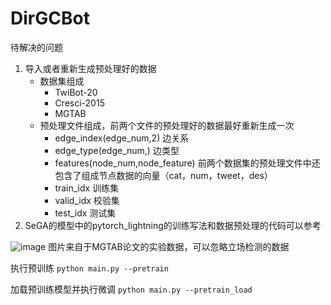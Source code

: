 # DirGCBot
待解决的问题
1. 导入或者重新生成预处理好的数据
   - 数据集组成
     - TwiBot-20
     - Cresci-2015
     - MGTAB
   - 预处理文件组成，前两个文件的预处理好的数据最好重新生成一次
     - edge_index(edge_num,2) 边关系
     - edge_type(edge_num,) 边类型
     - features(node_num,node_feature) 前两个数据集的预处理文件中还包含了组成节点数据的向量（cat，num，tweet，des）
     - train_idx 训练集
     - valid_idx 校验集
     - test_idx 测试集
2. SeGA的模型中的pytorch_lightning的训练写法和数据预处理的代码可以参考

![image](https://github.com/orangeskyyy/DirGCBot/assets/46984272/39b1462a-cd1a-455b-88d0-b649983beb9f)
图片来自于MGTAB论文的实验数据，可以忽略立场检测的数据

执行预训练
```python main.py --pretrain```

加载预训练模型并执行微调
```python main.py --pretrain_load```
